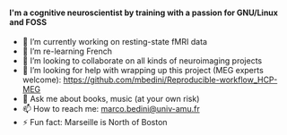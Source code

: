 #### I'm a cognitive neuroscientist by training with a passion for GNU/Linux and FOSS 

- 🔭 I’m currently working on resting-state fMRI data
- 🌱 I’m re-learning French
- 👯 I’m looking to collaborate on all kinds of neuroimaging projects
- 🤔 I’m looking for help with wrapping up this project (MEG experts welcome): https://github.com/mbedini/Reproducible-workflow_HCP-MEG
- 💬 Ask me about books, music (at your own risk)
- 📫 How to reach me: marco.bedini@univ-amu.fr
- ⚡ Fun fact: Marseille is North of Boston

<!--
**mbedini/mbedini** is a ✨ _special_ ✨ repository because its `README.md` (this file) appears on your GitHub profile.
